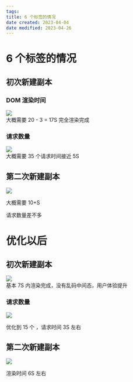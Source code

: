 ```yaml
---
tags:
title: 6 个标签的情况
date created: 2023-04-04
date modified: 2023-04-26
---
```


# 6 个标签的情况

## 初次新建副本

### DOM 渲染时间

![](https://chelsechen-img.oss-cn-hangzhou.aliyuncs.com/20220106112017.png)  
大概需要 20 - 3 = 17S 完全渲染完成

### 请求数量

![](https://chelsechen-img.oss-cn-hangzhou.aliyuncs.com/20220106112126.png)  
大概需要 35 个请求时间接近 5S

## 第二次新建副本

![](https://chelsechen-img.oss-cn-hangzhou.aliyuncs.com/20220106112401.png)

大概需要 10+S

请求数量差不多

# 优化以后

## 初次新建副本

![](https://chelsechen-img.oss-cn-hangzhou.aliyuncs.com/20220106113032.png)  
基本 7S 内渲染完成，没有乱码中间态，用户体验提升

### 请求数量

![](https://chelsechen-img.oss-cn-hangzhou.aliyuncs.com/20220106113159.png)

优化到 15 个 ，请求时间 3S 左右

## 第二次新建副本

![](https://chelsechen-img.oss-cn-hangzhou.aliyuncs.com/20220106113522.png)

渲染时间 6S 左右

###
